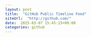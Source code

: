 ```yaml
---
layout: post
title:  "GitHub Public Timeline Feed"
siteUrl:  "http://github.com/"
date:  2025-03-07 15:45:15+00:00
categories: github
---
```

